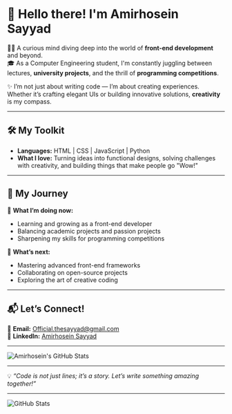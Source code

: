 # 🌟 Hello there! I'm Amirhosein Sayyad  

👨‍💻 A curious mind diving deep into the world of **front-end development** and beyond.  
🎓 As a Computer Engineering student, I'm constantly juggling between lectures, **university projects**, and the thrill of **programming competitions**.  

✨ I’m not just about writing code — I’m about creating experiences. Whether it’s crafting elegant UIs or building innovative solutions, **creativity** is my compass.  

---

## 🛠️ My Toolkit
- **Languages:** HTML | CSS | JavaScript | Python  
- **What I love:** Turning ideas into functional designs, solving challenges with creativity, and building things that make people go "Wow!"  

---

## 🚀 My Journey
🔭 **What I’m doing now:**  
- Learning and growing as a front-end developer  
- Balancing academic projects and passion projects  
- Sharpening my skills for programming competitions  

🌱 **What’s next:**  
- Mastering advanced front-end frameworks  
- Collaborating on open-source projects  
- Exploring the art of creative coding  

---

## 📬 Let’s Connect!
📧 **Email:** [Official.thesayyad@gmail.com](mailto:Official.thesayyad@gmail.com)  
🔗 **LinkedIn:** [Amirhosein Sayyad](https://www.linkedin.com/in/amirhosein-sayyad-356580244/)  

---

![Amirhosein's GitHub Stats](https://github-readme-stats.vercel.app/api?username=your-github-username&show_icons=true&theme=radical)  

---

💡 *“Code is not just lines; it’s a story. Let’s write something amazing together!”*  


---

![GitHub Stats](https://github-readme-stats.vercel.app/api?username=TheSayyad&show_icons=true&theme=radical)


<!---
TheSayyad/TheSayyad is a ✨ special ✨ repository because its `README.md` (this file) appears on your GitHub profile.
You can click the Preview link to take a look at your changes.
--->
